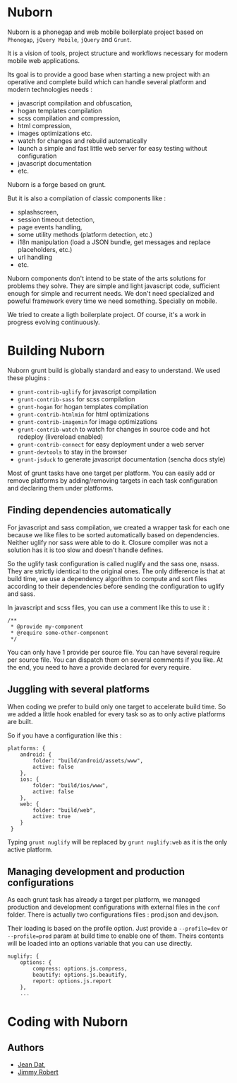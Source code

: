 Nuborn
======

Nuborn is a phonegap and web mobile boilerplate project based on `Phonegap`, `jQuery Mobile`, `jQuery` and `Grunt`.

It is a vision of tools, project structure and workflows necessary for modern mobile web applications.

Its goal is to provide a good base when starting a new project with an operative and complete build which can handle several platform and modern technologies needs :
 * javascript compilation and obfuscation,
 * hogan templates compilation
 * scss compilation and compression,
 * html compression,
 * images optimizations etc.
 * watch for changes and rebuild automatically
 * launch a simple and fast little web server for easy testing without configuration
 * javascript documentation
 * etc.

Nuborn is a forge based on grunt.

But it is also a compilation of classic components like :
 * splashscreen,
 * session timeout detection,
 * page events handling,
 * some utility methods (platform detection, etc.)
 * i18n manipulation (load a JSON bundle, get messages and replace placeholders, etc.)
 * url handling
 * etc.

Nuborn components don't intend to be state of the arts solutions for problems they solve.
They are simple and light javascript code, sufficient enough for simple and recurrent needs.
We don't need specialized and poweful framework every time we need something. Specially on mobile.

We tried to create a ligth boilerplate project. Of course, it's a work in progress evolving continuously.


Building Nuborn
===============

Nuborn grunt build is globally standard and easy to understand. We used these plugins :
 * `grunt-contrib-uglify` for javascript compilation
 * `grunt-contrib-sass` for scss compilation
 * `grunt-hogan` for hogan templates compilation
 * `grunt-contrib-htmlmin` for html optimizations
 * `grunt-contrib-imagemin` for image optimizations
 * `grunt-contrib-watch` to watch for changes in source code and hot redeploy (livereload enabled)
 * `grunt-contrib-connect` for easy deployment under a web server
 * `grunt-devtools` to stay in the browser
 * `grunt-jsduck` to generate javascript documentation (sencha docs style)

Most of grunt tasks have one target per platform.
You can easily add or remove platforms by adding/removing targets in each task configuration and declaring them under platforms.

Finding dependencies automatically
----------------------------------

For javascript and sass compilation, we created a wrapper task for each one because we like files to be sorted automatically based on dependencies.
Neither uglify nor sass were able to do it. Closure compiler was not a solution has it is too slow and doesn't handle defines.

So the uglify task configuration is called nuglify and the sass one, nsass. They are strictly identical to the original ones.
The only difference is that at build time, we use a dependency algorithm to compute and sort files according to their dependencies before
sending the configuration to uglify and sass.

In javascript and scss files, you can use a comment like this to use it :
```
/**
 * @provide my-component
 * @require some-other-component
 */
```

You can only have 1 provide per source file.
You can have several require per source file.
You can dispatch them on several comments if you like.
At the end, you need to have a provide declared for every require.

Juggling with several platforms
-------------------------------

When coding we prefer to build only one target to accelerate build time.
So we added a little hook enabled for every task so as to only active platforms are built.

So if you have a configuration like this :
```
platforms: {
	android: {
		folder: "build/android/assets/www",
		active: false
	},
	ios: {
		folder: "build/ios/www",
		active: false
	},
	web: {
		folder: "build/web",
		active: true
	}
 }
```

Typing ```grunt nuglify``` will be replaced by ```grunt nuglify:web``` as it is the only active platform.

Managing development and production configurations
--------------------------------------------------

As each grunt task has already a target per platform, we managed production and development configurations with external files in the `conf` folder.
There is actually two configurations files : prod.json and dev.json.

Their loading is based on the profile option.
Just provide a `--profile=dev` or `--profile=prod` param at build time to enable one of them.
Theirs contents will be loaded into an options variable that you can use directly.

```
nuglify: {
	options: {
		compress: options.js.compress,
		beautify: options.js.beautify,
		report: options.js.report
	},
	...
```

Coding with Nuborn
==================



Authors
-------

 * [Jean Dat](jan4dev@gmail.com),
 * [Jimmy Robert](rob.jimmy@gmail.com)
